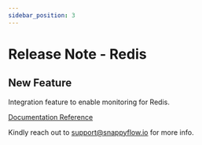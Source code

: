 ```yaml
---
sidebar_position: 3 
---
```

# Release Note - Redis 

## New Feature

Integration feature to enable monitoring for Redis.

[Documentation Reference](/docs/redis/overview)

Kindly reach out to [support@snappyflow.io](mailto:support@snappyflow.io) for more info.

